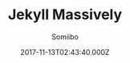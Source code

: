 ---
title: Jekyll Massively
github: https://github.com/jekyllup/jekyll-theme-massively
demo: https://iwiedenm.github.io/jekyll-theme-massively/
author: Somiibo
ssg:
  - Jekyll
cms:
  - No Cms
date: 2017-11-13T02:43:40.000Z
description: 'Preview '
stale: true
disabled: false
disabled_reason: 
---